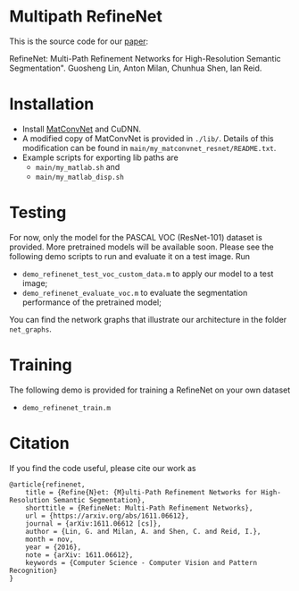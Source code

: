 # Multipath RefineNet
This is the source code for our [paper](https://arxiv.org/abs/1611.06612):

RefineNet: Multi-Path Refinement Networks for High-Resolution Semantic Segmentation". Guosheng Lin, Anton Milan, Chunhua Shen, Ian Reid.

# Installation
* Install [MatConvNet](http://www.vlfeat.org/matconvnet/) and CuDNN.
* A modified copy of MatConvNet is provided in `./lib/`. Details of this modification can be found in `main/my_matconvnet_resnet/README.txt`.
* Example scripts for exporting lib paths are
  * `main/my_matlab.sh` and 
  * `main/my_matlab_disp.sh`

# Testing
For now, only the model for the PASCAL VOC (ResNet-101) dataset is provided. More pretrained models will be available soon. 
Please see the following demo scripts to run and evaluate it on a test image. Run
* `demo_refinenet_test_voc_custom_data.m` to apply our model to a test image;
* `demo_refinenet_evaluate_voc.m` to evaluate the segmentation performance of the pretrained model;

You can find the network graphs that illustrate our architecture in the folder `net_graphs`.

# Training
The following demo is provided for training a RefineNet on your own dataset
* `demo_refinenet_train.m`


# Citation
If you find the code useful, please cite our work as

```
@article{refinenet,
	title = {Refine{N}et: {M}ulti-Path Refinement Networks for High-Resolution Semantic Segmentation},
	shorttitle = {RefineNet: Multi-Path Refinement Networks},
	url = {https://arxiv.org/abs/1611.06612},
	journal = {arXiv:1611.06612 [cs]},
	author = {Lin, G. and Milan, A. and Shen, C. and Reid, I.},
	month = nov,
	year = {2016},
	note = {arXiv: 1611.06612},
	keywords = {Computer Science - Computer Vision and Pattern Recognition}
}
```
